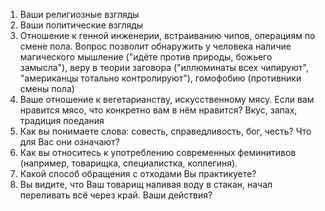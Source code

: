 1. Ваши религиозные взгляды
2. Ваши политические взгляды
3. Отношение к генной инженерии, встраиванию чипов, операциям по смене пола.
   Вопрос позволит обнаружить у человека наличие магического мышление ("идёте против природы, божьего замысла"), веру в теории заговора ("иллюминаты всех чипируют", "американцы тотально контролируют"), гомофобию (противники смены пола)
4. Ваше отношение к вегетарианству, искусственному мясу. Если вам нравится мясо, что конкретно вам в нём нравится? Вкус, запах, традиция поедания
5. Как вы понимаете слова: совесть, справедливость, бог, честь? Что для Вас они означают?
6. Как вы относитесь к употреблению современных феминитивов (например, товарищка, специалистка, коллегиня).
7. Какой способ обращения с отходами Вы практикуете?
8. Вы видите, что Ваш товарищ наливая воду в стакан, начал переливать всё через край. Ваши действия?
